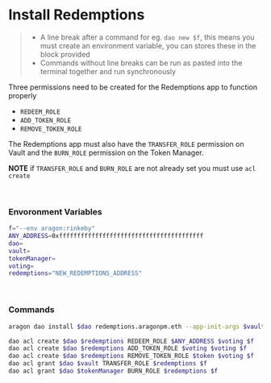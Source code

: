 # Install Redemptions


> - A line break after a command for eg. `dao new $f`, this means you must create an environment variable, you can stores these in the block provided
> - Commands without line breaks can be run as pasted into the terminal together and run synchronously

Three permissions need to be created for the Redemptions app to function properly

* `REDEEM_ROLE`
* `ADD_TOKEN_ROLE`
* `REMOVE_TOKEN_ROLE`

The Redemptions app must also have the `TRANSFER_ROLE` permission on Vault and the `BURN_ROLE` permission on the Token Manager.

**NOTE** if `TRANSFER_ROLE` and `BURN_ROLE` are not already set you must use `acl create`


<br>

### Envoronment Variables 

```bash
f="--env aragon:rinkeby"
ANY_ADDRESS=0xffffffffffffffffffffffffffffffffffffffff
dao=
vault=
tokenManager=
voting=
redemptions="NEW_REDEMPTIONS_ADDRESS"
```

<br>

### Commands


```bash
aragon dao install $dao redemptions.aragonpm.eth --app-init-args $vault $tokenManager ["'Redemable_Token_Address1', 'Redemable_Token_Address2'"]

dao acl create $dao $redemptions REDEEM_ROLE $ANY_ADDRESS $voting $f
dao acl create $dao $redemptions ADD_TOKEN_ROLE $voting $voting $f
dao acl create $dao $redemptions REMOVE_TOKEN_ROLE $token $voting $f
dao acl grant $dao $vault TRANSFER_ROLE $redemptions $f
dao acl grant $dao $tokenManager BURN_ROLE $redemptions $f
```